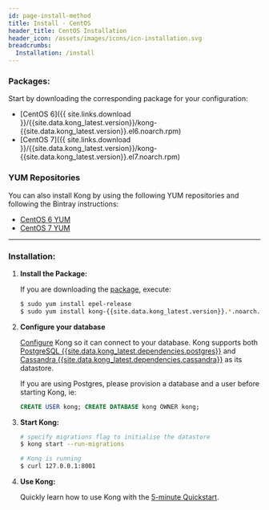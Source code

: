 ```yaml
---
id: page-install-method
title: Install - CentOS
header_title: CentOS Installation
header_icon: /assets/images/icons/icn-installation.svg
breadcrumbs:
  Installation: /install
---
```


### Packages:

Start by downloading the corresponding package for your configuration:

- [CentOS 6]({{ site.links.download }}/{{site.data.kong_latest.version}}/kong-{{site.data.kong_latest.version}}.el6.noarch.rpm)
- [CentOS 7]({{ site.links.download }}/{{site.data.kong_latest.version}}/kong-{{site.data.kong_latest.version}}.el7.noarch.rpm)

### YUM Repositories

You can also install Kong by using the following YUM repositories and following the Bintray instructions:

- [CentOS 6 YUM](https://bintray.com/mashape/kong-rpm-el6-{{site.data.kong_latest.release}})
- [CentOS 7 YUM](https://bintray.com/mashape/kong-rpm-el7-{{site.data.kong_latest.release}})

----

### Installation:

1. **Install the Package:**

    If you are downloading the [package](#packages), execute:

    ```bash
    $ sudo yum install epel-release
    $ sudo yum install kong-{{site.data.kong_latest.version}}.*.noarch.rpm --nogpgcheck
    ```

2. **Configure your database**

    [Configure][configuration] Kong so it can connect to your database. Kong supports both [PostgreSQL {{site.data.kong_latest.dependencies.postgres}}](http://www.postgresql.org/) and [Cassandra {{site.data.kong_latest.dependencies.cassandra}}](http://cassandra.apache.org/) as its datastore.

    If you are using Postgres, please provision a database and a user before starting Kong, ie:

    ```sql
    CREATE USER kong; CREATE DATABASE kong OWNER kong;
    ```

3. **Start Kong:**

    ```bash
    # specify migrations flag to initialise the datastore
    $ kong start --run-migrations

    # Kong is running
    $ curl 127.0.0.1:8001
    ```

4. **Use Kong:**

    Quickly learn how to use Kong with the [5-minute Quickstart](/docs/latest/getting-started/quickstart).

[configuration]: /docs/{{site.data.kong_latest.release}}/configuration#database
